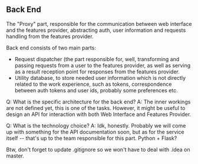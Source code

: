 ## Back End

The "Proxy" part, responsible for the communication between web interface and the features provider, abstracting auth, user information and requests handling from the features provider.

Back end consists of two main parts:
* Request dispatcher (the part responsible for, well, transforming and passing requests from a user to the features provider, as well as serving as a result reception point for responses from the features provider. 
* Utility database, to store needed user information which is not directly related to the work experience, such as tokens, correspondence between auth tokens and user ids, probably some preferences etc.

Q: What is the specific architecture for the back end?
A: The inner workings are not defined yet, this is one of the tasks. However, it might be useful to design an API for interaction with both Web Interface and Features Provider.

Q: What is the technology choice? 
A: Idk, honestly. Probably we will come up with something for the API documentation soon, but as for the service itself -- that's up to the team responsible for this part. Python + Flask?

Btw, don't forget to update .gitignore so we won't have to deal with .idea on master.
